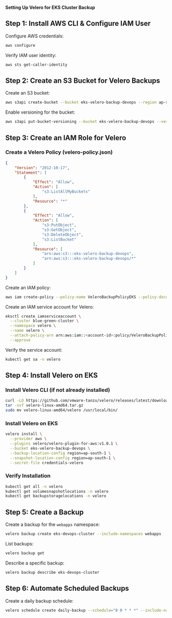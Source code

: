 **Setting Up Velero for EKS Cluster Backup**

## Step 1: Install AWS CLI & Configure IAM User

Configure AWS credentials:
```sh
aws configure
```
Verify IAM user identity:
```sh
aws sts get-caller-identity
```

## Step 2: Create an S3 Bucket for Velero Backups

Create an S3 bucket:
```sh
aws s3api create-bucket --bucket eks-velero-backup-devops --region ap-south-1 --create-bucket-configuration LocationConstraint=ap-south-1
```

Enable versioning for the bucket:
```sh
aws s3api put-bucket-versioning --bucket eks-velero-backup-devops --versioning-configuration Status=Enabled
```

## Step 3: Create an IAM Role for Velero

### Create a Velero Policy (velero-policy.json)
```json
{
    "Version": "2012-10-17",
    "Statement": [
        {
            "Effect": "Allow",
            "Action": [
                "s3:ListAllMyBuckets"
            ],
            "Resource": "*"
        },
        {
            "Effect": "Allow",
            "Action": [
                "s3:PutObject",
                "s3:GetObject",
                "s3:DeleteObject",
                "s3:ListBucket"
            ],
            "Resource": [
                "arn:aws:s3:::eks-velero-backup-devops",
                "arn:aws:s3:::eks-velero-backup-devops/*"
            ]
        }
    ]
}
```

Create an IAM policy:
```sh
aws iam create-policy --policy-name VeleroBackupPolicyEKS --policy-document file://velero-policy.json
```

Create an IAM service account for Velero:
```sh
eksctl create iamserviceaccount \
  --cluster blue-green-cluster \
  --namespace velero \
  --name velero \
  --attach-policy-arn arn:aws:iam::<account-id>:policy/VeleroBackupPolicyEKS \
  --approve
```

Verify the service account:
```sh
kubectl get sa -n velero
```

## Step 4: Install Velero on EKS

### Install Velero CLI (if not already installed)
```sh
curl -LO https://github.com/vmware-tanzu/velero/releases/latest/download/velero-linux-amd64.tar.gz
tar -xvf velero-linux-amd64.tar.gz
sudo mv velero-linux-amd64/velero /usr/local/bin/
```

### Install Velero on EKS
```sh
velero install \
  --provider aws \
  --plugins velero/velero-plugin-for-aws:v1.0.1 \
  --bucket eks-velero-backup-devops \
  --backup-location-config region=ap-south-1 \
  --snapshot-location-config region=ap-south-1 \
  --secret-file credentials-velero
```

### Verify Installation
```sh
kubectl get all -n velero
kubectl get volumesnapshotlocations -n velero
kubectl get backupstoragelocations -n velero
```

## Step 5: Create a Backup

Create a backup for the `webapps` namespace:
```sh
velero backup create eks-devops-cluster --include-namespaces webapps
```

List backups:
```sh
velero backup get
```

Describe a specific backup:
```sh
velero backup describe eks-devops-cluster
```

## Step 6: Automate Scheduled Backups

Create a daily backup schedule:
```sh
velero schedule create daily-backup --schedule="0 0 * * *" --include-namespaces default
```

